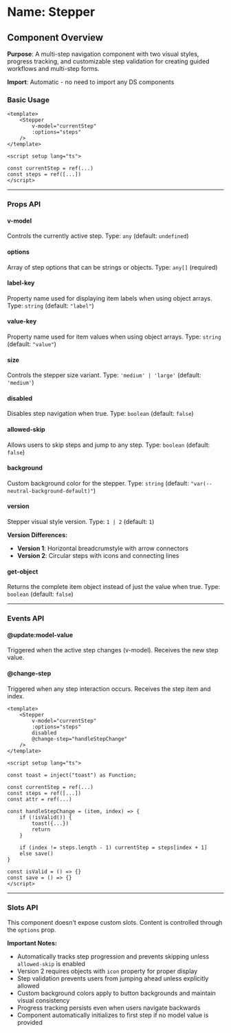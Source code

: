 # Name: Stepper
## Component Overview

**Purpose**: A multi-step navigation component with two visual styles, progress tracking, and customizable step validation for creating guided workflows and multi-step forms.

**Import**: Automatic - no need to import any DS components

### Basic Usage

```vue
<template>
    <Stepper 
        v-model="currentStep"
        :options="steps"
    />
</template>

<script setup lang="ts">

const currentStep = ref(...)
const steps = ref([...])
</script>
```

---

### Props API

#### v-model
Controls the currently active step. Type: `any` (default: `undefined`)

#### options
Array of step options that can be strings or objects. Type: `any[]` (required)

#### label-key
Property name used for displaying item labels when using object arrays. Type: `string` (default: `"label"`)

#### value-key
Property name used for item values when using object arrays. Type: `string` (default: `"value"`)

#### size
Controls the stepper size variant. Type: `'medium' | 'large'` (default: `'medium'`)

#### disabled
Disables step navigation when true. Type: `boolean` (default: `false`)

#### allowed-skip
Allows users to skip steps and jump to any step. Type: `boolean` (default: `false`)

#### background
Custom background color for the stepper. Type: `string` (default: `"var(--neutral-background-default)"`)

#### version
Stepper visual style version. Type: `1 | 2` (default: `1`)

**Version Differences:**
- **Version 1**: Horizontal breadcrumstyle with arrow connectors
- **Version 2**: Circular steps with icons and connecting lines

#### get-object
Returns the complete item object instead of just the value when true. Type: `boolean` (default: `false`)

---

### Events API

#### @update:model-value
Triggered when the active step changes (v-model). Receives the new step value.

#### @change-step
Triggered when any step interaction occurs. Receives the step item and index.

```vue
<template>
    <Stepper 
        v-model="currentStep"
        :options="steps"
        disabled
        @change-step="handleStepChange"
    />
</template>

<script setup lang="ts">

const toast = inject("toast") as Function;

const currentStep = ref(...)
const steps = ref([...])
const attr = ref(...)

const handleStepChange = (item, index) => {
    if (!isValid()) {
        toast({...})
        return
    }

    if (index != steps.length - 1) currentStep = steps[index + 1]
    else save()
}

const isValid = () => {}
const save = () => {}
</script>
```

---

### Slots API

This component doesn't expose custom slots. Content is controlled through the `options` prop.

**Important Notes:**
- Automatically tracks step progression and prevents skipping unless `allowed-skip` is enabled
- Version 2 requires objects with `icon` property for proper display
- Step validation prevents users from jumping ahead unless explicitly allowed
- Custom background colors apply to button backgrounds and maintain visual consistency
- Progress tracking persists even when users navigate backwards
- Component automatically initializes to first step if no model value is provided